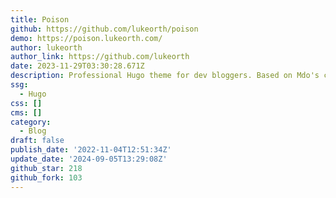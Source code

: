 ```yaml
---
title: Poison
github: https://github.com/lukeorth/poison
demo: https://poison.lukeorth.com/
author: lukeorth
author_link: https://github.com/lukeorth
date: 2023-11-29T03:30:28.671Z
description: Professional Hugo theme for dev bloggers. Based on Mdo's classic Hyde theme.
ssg:
  - Hugo
css: []
cms: []
category:
  - Blog
draft: false
publish_date: '2022-11-04T12:51:34Z'
update_date: '2024-09-05T13:29:08Z'
github_star: 218
github_fork: 103
---
```

